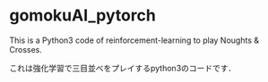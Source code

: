 # gomokuAI_pytorch

This is a Python3 code of reinforcement-learning to play Noughts & Crosses.

これは強化学習で三目並べをプレイするpython3のコードです．
